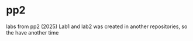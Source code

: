 # pp2
labs from pp2 (2025)
Lab1 and lab2 was created in another repositories, so the have another time
